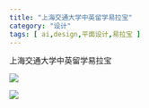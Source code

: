 ```yaml
---
title: "上海交通大学中英留学易拉宝"
category: "设计"
tags: [ ai,design,平面设计,易拉宝 ]
---
```

上海交通大学中英留学易拉宝

![](http://acking.github.io/writing/file/upload-img/sjtuk_ylb01_min.jpg)

![](http://acking.github.io/writing/file/upload-img/sjtuk_ylb02_min.jpg)